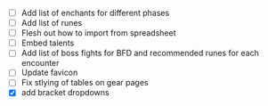 - [ ] Add list of enchants for different phases
- [ ] Add list of runes
- [ ] Flesh out how to import from spreadsheet
- [ ] Embed talents
- [ ] Add list of boss fights for BFD and recommended runes for each encounter
- [ ] Update favicon
- [ ] Fix stlying of tables on gear pages
- [x] add bracket dropdowns